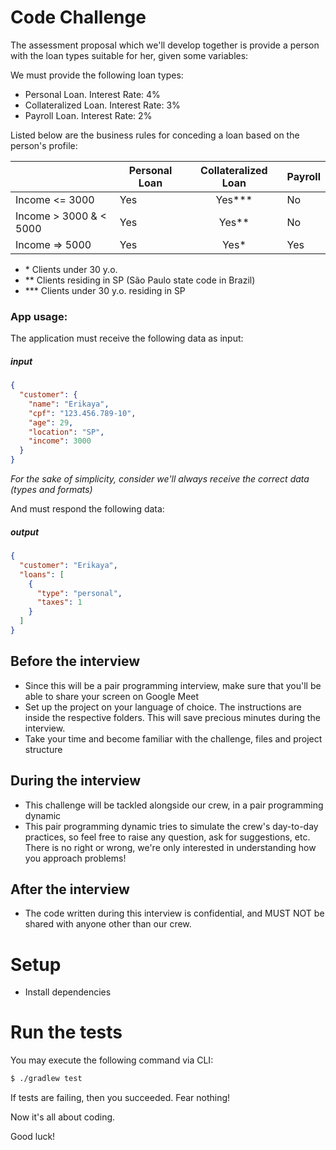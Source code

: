 # Code Challenge

The assessment proposal which we'll develop together is provide a person with the loan types suitable for her, given some variables:

We must provide the following loan types:

- Personal Loan. Interest Rate: 4%
- Collateralized Loan. Interest Rate: 3%
- Payroll Loan. Interest Rate: 2%

Listed below are the business rules for conceding a loan based on the person's profile:

|                          | Personal Loan | Collateralized Loan | Payroll |
| ------------------------ | ------------- | :-----------------: | ------- |
| Income <= 3000           | Yes           |       Yes\*\*\*     | No      |
| Income > 3000 & < 5000   | Yes           |        Yes\*\*      | No      |
| Income => 5000           | Yes           |         Yes\*       | Yes     |

- \* Clients under 30 y.o.
- \*\* Clients residing in SP (São Paulo state code in Brazil)
- \*\*\* Clients under 30 y.o. residing in SP

### App usage:

The application must receive the following data as input:

##### input

```json
{
  "customer": {
    "name": "Erikaya",
    "cpf": "123.456.789-10",
    "age": 29,
    "location": "SP",
    "income": 3000
  }
}
```

_For the sake of simplicity, consider we'll always receive the correct data (types and formats)_

And must respond the following data:

##### output

```json
{
  "customer": "Erikaya",
  "loans": [
    {
      "type": "personal",
      "taxes": 1
    }
  ]
}
```

## Before the interview
- Since this will be a pair programming interview, make sure that you'll be able to share your screen on Google Meet
- Set up the project on your language of choice. The instructions are inside the respective folders. This will save precious minutes during the interview.
- Take your time and become familiar with the challenge, files and project structure

## During the interview
- This challenge will be tackled alongside our crew, in a pair programming dynamic
- This pair programming dynamic tries to simulate the crew's day-to-day practices, so feel free to raise any question, ask for suggestions, etc. There is no right or wrong, we're only interested in understanding how you approach problems!

## After the interview
- The code written during this interview is confidential, and MUST NOT be shared with anyone other than our crew. 


# Setup

- Install dependencies

# Run the tests

You may execute the following command via CLI:

```bash
$ ./gradlew test
```

If tests are failing, then you succeeded. Fear nothing!

Now it's all about coding.

Good luck!
